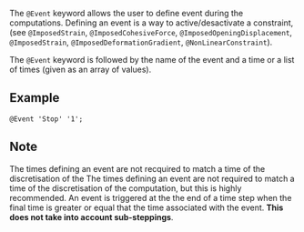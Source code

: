 The `@Event` keyword allows the user to define event during the
computations. Defining an event is a way to active/desactivate a
constraint, (see `@ImposedStrain`, `@ImposedCohesiveForce`,
`@ImposedOpeningDisplacement`, `@ImposedStrain`,
`@ImposedDeformationGradient`, `@NonLinearConstraint`).

The `@Event` keyword is followed by the name of the event and a time or
a list of times (given as an array of values).

## Example

~~~~ {.cpp}
@Event 'Stop' '1';
~~~~~~~~

## Note

The times defining an event are not recquired to match a time of the
discretisation of the The times defining an event are not required to
match a time of the discretisation of the computation, but this is
highly recommended. An event is triggered at the the end of a time step
when the final time is greater or equal that the time associated with
the event. **This does not take into account sub-steppings**.